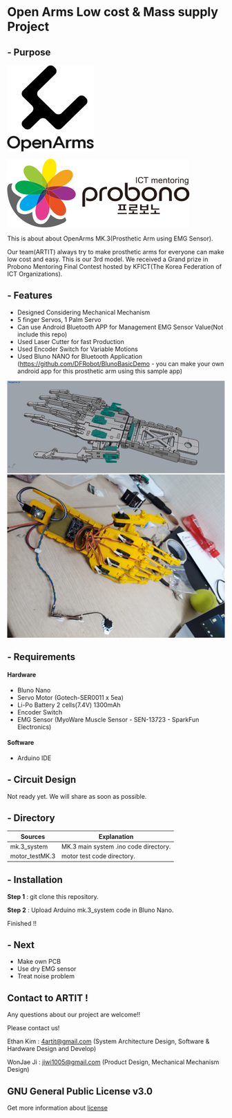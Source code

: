 # Open Arms Low cost & Mass supply Project #

##  - Purpose ##


<img src="./images/LOGO_openarms.png" width="200" height="200" />

![logo2](./images/probono_logo.png)

This is about about OpenArms MK.3(Prosthetic Arm using EMG Sensor).

Our team(ARTIT) always try to make prosthetic arms for everyone can make low cost and easy. This is our 3rd model. We received a Grand prize in Probono Mentoring Final Contest hosted by KFICT(The Korea Federation of ICT Organizations).

## - Features ##

- Designed Considering Mechanical Mechanism
- 5 finger Servos, 1 Palm Servo
- Can use Android Bluetooth APP for Management EMG Sensor Value(Not include this repo)
- Used Laser Cutter for fast Production
- Used Encoder Switch for Variable Motions
- Used Bluno NANO for Bluetooth Application (https://github.com/DFRobot/BlunoBasicDemo - you can make your own android app for this prosthetic arm using this sample app)



![image1](./images/total_hand.jpg)
![image2](./images/product.jpg)



## - Requirements

#### Hardware

* Bluno Nano
* Servo Motor (Gotech-SER0011 x 5ea)
* Li-Po Battery 2 cells(7.4V) 1300mAh
* Encoder Switch
* EMG Sensor (MyoWare Muscle Sensor - SEN-13723 - SparkFun Electronics)



#### Software

* Arduino IDE



## - Circuit Design

Not ready yet. We will share as soon as possible.



## - Directory
| Sources        | Explanation                           |
| -------------- | ------------------------------------- |
| mk.3_system    | MK.3 main system .ino code directory. |
| motor_testMK.3 | motor test code directory.            |



## - Installation

**Step 1** : git clone this repository.

**Step 2** : Upload Arduino mk.3_system code in Bluno Nano.

Finished !!



## - Next

* Make own PCB
* Use dry EMG sensor
* Treat noise problem



## Contact to ARTIT !

Any questions about our project are welcome!!

Please contact us!

Ethan Kim : 4artit@gmail.com (System Architecture Design, Software & Hardware Design and Develop)

WonJae Ji : jiwi1005@gmail.com (Product Design,  Mechanical Mechanism Design)

## GNU General Public License v3.0
Get more information about [license](https://github.com/ARTITROBOTICS/OpenArms_Low-cost_Mass-supply_Project/blob/master/LICENSE)
